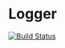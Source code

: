 # Logger

[![Build Status](https://travis-ci.org/activecollab/logger.svg?branch=master)](https://travis-ci.org/activecollab/logger)

